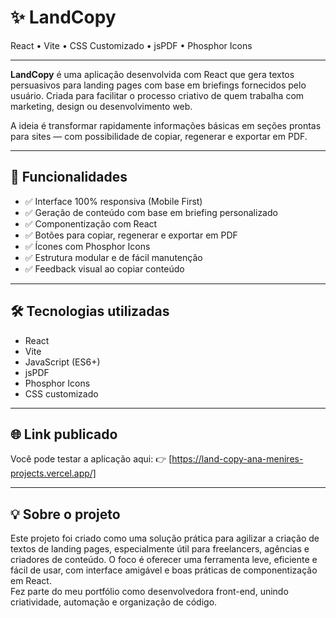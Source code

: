 # ✨ LandCopy

React • Vite • CSS Customizado • jsPDF • Phosphor Icons

---

**LandCopy** é uma aplicação desenvolvida com React que gera textos persuasivos para landing pages com base em briefings fornecidos pelo usuário. Criada para facilitar o processo criativo de quem trabalha com marketing, design ou desenvolvimento web.

A ideia é transformar rapidamente informações básicas em seções prontas para sites — com possibilidade de copiar, regenerar e exportar em PDF.

---

## 📌 Funcionalidades

- ✅ Interface 100% responsiva (Mobile First)
- ✅ Geração de conteúdo com base em briefing personalizado
- ✅ Componentização com React
- ✅ Botões para copiar, regenerar e exportar em PDF
- ✅ Ícones com Phosphor Icons
- ✅ Estrutura modular e de fácil manutenção
- ✅ Feedback visual ao copiar conteúdo

---

## 🛠 Tecnologias utilizadas

- React
- Vite
- JavaScript (ES6+)
- jsPDF
- Phosphor Icons
- CSS customizado

---

## 🌐 Link publicado

Você pode testar a aplicação aqui: 👉 [https://land-copy-ana-menires-projects.vercel.app/]


---

## 💡 Sobre o projeto

Este projeto foi criado como uma solução prática para agilizar a criação de textos de landing pages, especialmente útil para freelancers, agências e criadores de conteúdo. O foco é oferecer uma ferramenta leve, eficiente e fácil de usar, com interface amigável e boas práticas de componentização em React.  
Fez parte do meu portfólio como desenvolvedora front-end, unindo criatividade, automação e organização de código.
